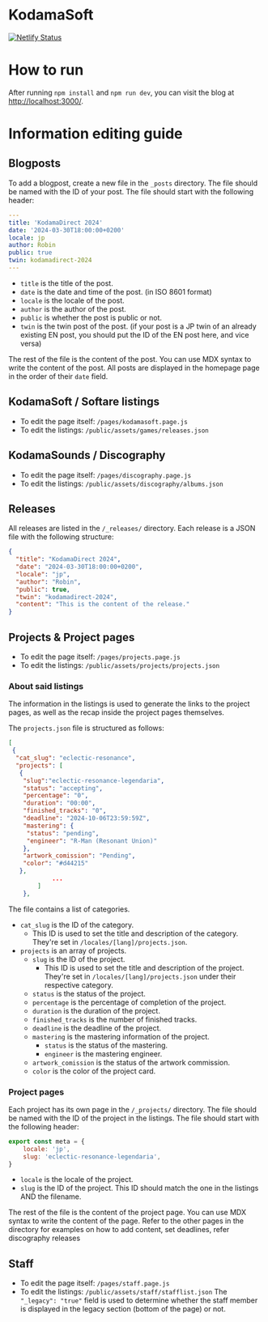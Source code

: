 # KodamaSoft

[![Netlify Status](https://api.netlify.com/api/v1/badges/f1d18fbb-7b34-4c31-80d7-a8bd3495ae05/deploy-status)](https://app.netlify.com/sites/kodamasoft/deploys)

# How to run

After running `npm install` and `npm run dev`, you can visit the blog at [http://localhost:3000/](http://localhost:3000/).

# Information editing guide

## Blogposts

To add a blogpost, create a new file in the `_posts` directory. The file should be named with the ID of your post. The file should start with the following header:

```yaml
---
title: 'KodamaDirect 2024'
date: '2024-03-30T18:00:00+0200'
locale: jp
author: Robin
public: true
twin: kodamadirect-2024
---
```

- `title` is the title of the post.
- `date` is the date and time of the post. (in ISO 8601 format)
- `locale` is the locale of the post.
- `author` is the author of the post.
- `public` is whether the post is public or not.
- `twin` is the twin post of the post. (if your post is a JP twin of an already existing EN post, you should put the ID of the EN post here, and vice versa)

The rest of the file is the content of the post. You can use MDX syntax to write the content of the post.
All posts are displayed in the homepage page in the order of their `date` field.

## KodamaSoft / Softare listings

- To edit the page itself: `/pages/kodamasoft.page.js`
- To edit the listings: `/public/assets/games/releases.json`

## KodamaSounds / Discography

- To edit the page itself: `/pages/discography.page.js`
- To edit the listings: `/public/assets/discography/albums.json`

## Releases

All releases are listed in the `/_releases/` directory. Each release is a JSON file with the following structure:

```json
{
  "title": "KodamaDirect 2024",
  "date": "2024-03-30T18:00:00+0200",
  "locale": "jp",
  "author": "Robin",
  "public": true,
  "twin": "kodamadirect-2024",
  "content": "This is the content of the release."
}
```

## Projects & Project pages

- To edit the page itself: `/pages/projects.page.js`
- To edit the listings: `/public/assets/projects/projects.json`

### About said listings

The information in the listings is used to generate the links to the project pages, as well as the recap inside the project pages themselves.

The `projects.json` file is structured as follows:

```json
[
 {
  "cat_slug": "eclectic-resonance",
  "projects": [
   {
    "slug":"eclectic-resonance-legendaria",
    "status": "accepting",
    "percentage": "0",
    "duration": "00:00",
    "finished_tracks": "0",
    "deadline": "2024-10-06T23:59:59Z",
    "mastering": {
     "status": "pending",
     "engineer": "R-Man (Resonant Union)"
    },
    "artwork_comission": "Pending",
    "color": "#d44215"
   },
            ...
        ]
    },
```

The file contains a list of categories.

- `cat_slug` is the ID of the category.
  - This ID is used to set the title and description of the category. They're set in `/locales/[lang]/projects.json`.
- `projects` is an array of projects.
  - `slug` is the ID of the project.
    - This ID is used to set the title and description of the project. They're set in `/locales/[lang]/projects.json` under their respective category.
  - `status` is the status of the project.
  - `percentage` is the percentage of completion of the project.
  - `duration` is the duration of the project.
  - `finished_tracks` is the number of finished tracks.
  - `deadline` is the deadline of the project.
  - `mastering` is the mastering information of the project.
    - `status` is the status of the mastering.
    - `engineer` is the mastering engineer.
  - `artwork_comission` is the status of the artwork commission.
  - `color` is the color of the project card.

### Project pages

Each project has its own page in the `/_projects/` directory. The file should be named with the ID of the project in the listings. The file should start with the following header:

```js
export const meta = {
    locale: 'jp',
    slug: 'eclectic-resonance-legendaria',
}
```

- `locale` is the locale of the project.
- `slug` is the ID of the project. This ID should match the one in the listings AND the filename.

The rest of the file is the content of the project page. You can use MDX syntax to write the content of the page.
Refer to the other pages in the directory for examples on how to add content, set deadlines, refer discography releases

## Staff

- To edit the page itself: `/pages/staff.page.js`
- To edit the listings: `/public/assets/staff/stafflist.json`
The `"_legacy": "true"` field is used to determine whether the staff member is displayed in the legacy section (bottom of the page) or not.
